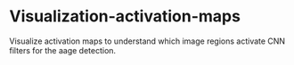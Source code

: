 # Visualization-activation-maps
Visualize activation maps to understand which image regions activate CNN filters for the aage detection.
